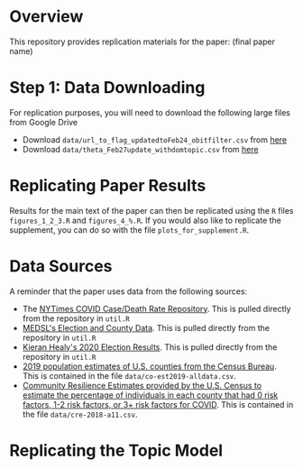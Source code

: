 # Overview

This repository provides replication materials for the paper: (final paper name)

# Step 1: Data Downloading

For replication purposes, you will need to download the following large files from Google Drive 
- Download ```data/url_to_flag_updatedtoFeb24_obitfilter.csv``` from [here](https://drive.google.com/file/d/1R2vDUE8KnHzliLv3kG2RDIcG51DMFy1e/view?usp=sharing)
- Download ```data/theta_Feb27update_withdomtopic.csv``` from [here](https://drive.google.com/file/d/1iz2WcS9aLCQpskEcz59YzFWIjrdmsua5/view?usp=sharing)


# Replicating Paper Results

Results for the main text of the paper can then be replicated using the ```R``` files ```figures_1_2_3.R``` and ```figures_4_%.R```. If you would also like to replicate the supplement, you can do so with the file ```plots_for_supplement.R```. 


# Data Sources

A reminder that the paper uses data from the following sources:
- The [NYTimes COVID Case/Death Rate Repository](https://github.com/nytimes/covid-19-data). This is pulled directly from the repository in ```util.R```
- [MEDSL's Election and County Data](https://github.com/MEDSL/2018-elections-unoffical). This is pulled directly from the repository in ```util.R```
- [Kieran Healy's 2020 Election Results](https://github.com/kjhealy/us_elections_2020_csv). This is pulled directly from the repository in ```util.R```
-  [2019 population estimates of U.S. counties from the Census Bureau](https://www2.census.gov/programs-surveys/popest/datasets/2010-2019/counties/totals/). This is contained in the file ```data/co-est2019-alldata.csv```.
- [Community Resilience Estimates provided by the U.S. Census to estimate the percentage of individuals in each county that had 0 risk factors, 1-2 risk factors, or 3+ risk factors for COVID](https://www.census.gov/data/experimental-data-products/community-resilience-estimates.html). This is contained in the file ```data/cre-2018-a11.csv```.


# Replicating the Topic Model
